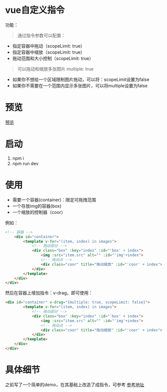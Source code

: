 # vue自定义指令
功能：
> 通过指令参数可以配置：
- 指定容器中拖动（scopeLimit: true）
- 指定容器中缩放（scopeLimit: true）
- 拖动范围和大小控制（scopeLimit: true）

> 可以拖动和缩放多张图片
multiple: true

- 如果你不想给一个区域限制图片拖动，可以将：scopeLimit设置为false
- 如果你不需要在一个范围内显示多张图片，可以将multiple设置为false
# 预览
[预览](https://wangrx-jerry.github.io/vue-drag-directive/dist/index.html)
# 启动
1. npm i
2. npm run dev 
# 使用
- 需要一个容器(container)：限定可拖拽范围
- 一个存放img的容器(box)
- 一个缩放的控制器（coor）

例如：
```html 
<!-- 容器 -->
	<div id="container">
		<template v-for="(item, index) in images">
			<!-- 拖动部分 -->
			<div class="box" :key="index" :id="'box' + index">
				<img :src="item.src" alt="" :id="'img'+index">
				<!-- 拖动点 -->
				<div class="coor" title="拖动缩放" :id="'coor' + index"></div>
			</div>
		</template>
	</div>
</div>
```
然后在容器上增加指令：v-drag，即可使用：
```html
<div id="container" v-drag="{multiple: true, scopeLimit: false}">
		<template v-for="(item, index) in images">
			<!-- 拖动部分 -->
			<div class="box" :key="index" :id="'box' + index">
				<img :src="item.src" alt="" :id="'img'+index">
				<!-- 拖动点 -->
				<div class="coor" title="拖动缩放" :id="'coor' + index"></div>
			</div>
		</template>
	</div>
</div>
```

# 具体细节
之前写了一个简单的demo，在其基础上改造了成指令，可参考
[参考地址](https://github.com/wangrx-jerry/resize-img)
